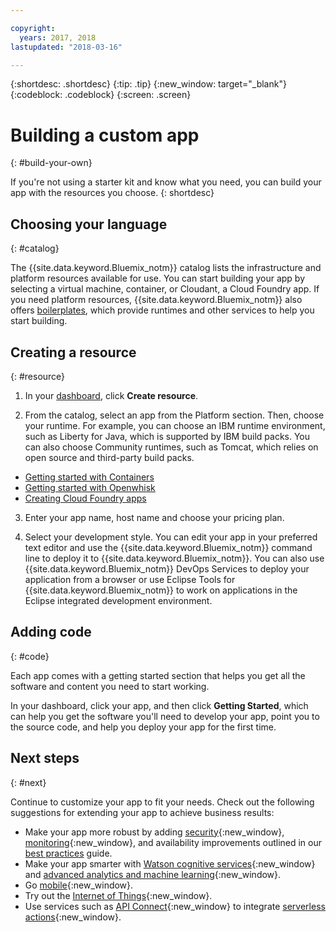 ```yaml
---

copyright:
  years: 2017, 2018
lastupdated: "2018-03-16"

---
```


{:shortdesc: .shortdesc}
{:tip: .tip}
{:new_window: target="_blank"}
{:codeblock: .codeblock}
{:screen: .screen}

# Building a custom app
{: #build-your-own}

If you're not using a starter kit and know what you need, you can build your app with the resources you choose.
{: shortdesc}

## Choosing your language
{: #catalog}

The {{site.data.keyword.Bluemix_notm}} catalog lists the infrastructure and platform resources available for use. You can start building your app by selecting a virtual machine, container, or Cloudant, a Cloud Foundry app. If you need platform resources, {{site.data.keyword.Bluemix_notm}} also offers [boilerplates](https://console.bluemix.net/catalog/?taxonomyNavigation=apps&category=blueprints), which provide runtimes and other services to help you start building.

## Creating a resource
{: #resource}

1. In your [dashboard](https://console.bluemix.net/), click **Create resource**.

2. From the catalog, select an app from the Platform section. Then, choose your runtime. For example, you can choose an IBM runtime environment, such as Liberty for Java, which is supported by IBM build packs. You can also choose Community runtimes, such as Tomcat, which relies on open source and third-party build packs.

  * [Getting started with Containers](../containers/container_index.html)
  * [Getting started with Openwhisk](../openwhisk/index.html)
  * [Creating Cloud Foundry apps](../cfapps/index.html#creating_cloud_foundry_apps)

3. Enter your app name, host name and choose your pricing plan.

4. Select your development style. You can edit your app in your preferred text editor and use the {{site.data.keyword.Bluemix_notm}} command line to deploy it to {{site.data.keyword.Bluemix_notm}}. You can also use {{site.data.keyword.Bluemix_notm}} DevOps Services to deploy your application from a browser or use Eclipse Tools for {{site.data.keyword.Bluemix_notm}} to work on applications in the Eclipse integrated development environment.

## Adding code
{: #code}

Each app comes with a getting started section that helps you get all the software and content you need to start working.

In your dashboard, click your app, and then click **Getting Started**, which can help you get the software you'll need to develop your app, point you to the source code, and help you deploy your app for the first time.

## Next steps
{: #next}

Continue to customize your app to fit your needs. Check out the following suggestions for extending your app to achieve business results:

* Make your app more robust by adding [security](https://console.bluemix.net/catalog/?taxonomyNavigation=data&category=security){:new_window}, [monitoring](https://console.bluemix.net/catalog/?category=devops){:new_window}, and availability improvements outlined in our [best practices](best-practice.html) guide.
* Make your app smarter with [Watson cognitive services](https://console.bluemix.net/catalog/?taxonomyNavigation=data&category=watson){:new_window} and [advanced analytics and machine learning](https://console.bluemix.net/catalog/?taxonomyNavigation=data&category=data){:new_window}.
* Go [mobile](https://console.bluemix.net/catalog/?category=mobile){:new_window}.
* Try out the [Internet of Things](https://console.bluemix.net/catalog/?category=iot){:new_window}.
* Use services such as [API Connect](https://console.bluemix.net/catalog/?category=integration){:new_window} to integrate [serverless actions](https://console.bluemix.net/catalog/?category=whisk){:new_window}.

